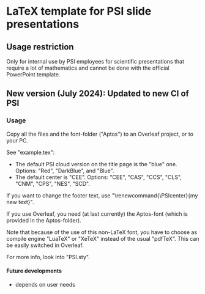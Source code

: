 # LaTeX template for PSI slide presentations

## Usage restriction

Only for internal use by PSI employees for scientific presentations that require a lot of mathematics and cannot be done with the official PowerPoint template.


## New version (July 2024): Updated to new CI of PSI

### Usage

Copy all the files and the font-folder ("Aptos") to an Overleaf project, or to your PC.

See "example.tex":

* The default PSI cloud version on the title page is the "blue" one. Options: "Red", "DarkBlue", and "Blue". 
* The default center is "CEE". Options: "CEE", "CAS", "CCS", "CLS", "CNM", "CPS", "NES", "SCD".

If you want to change the footer text, use "\renewcommand{\PSIcenter}{my new text}".

If you use Overleaf, you need (at last currently) the Aptos-font (which is provided in the Aptos-folder). 

Note that because of the use of this non-LaTeX font, you have to choose as compile engine "LuaTeX" or "XeTeX" instead of the usual "pdfTeX". This can be easily switched in Overleaf.

For more info, look into "PSI.sty".

#### Future developments

- depends on user needs
